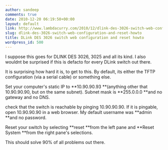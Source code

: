 ```yaml
---
author: sandeep
comments: true
date: 2010-12-20 06:19:50+00:00
layout: default
link: http://www.lambdacurry.com/2010/12/dlink-des-3026-switch-web-configuration-and-reset-howto/
slug: dlink-des-3026-switch-web-configuration-and-reset-howto
title: DLink DES 3026 switch web configuration and reset howto
wordpress_id: 500
---
```


I suppose this goes for DLINK DES 3026, 3025 and all its kind. I also wouldnt be surprised if this is defacto for every DLink switch out there.

It is surprising how hard it is, to get to this. By default, its either the TFTP configuration (via a serial cable) or something else.

Set your computer's static IP to **10.90.90.93 **(anything other that 10.90.90.90, but on the same subnet). Subnet mask is **255.0.0.0 **and no gateway and no DNS.

check that the switch is reachable by pinging 10.90.90.90. If it is pingable, open 10.90.90.90 in a web browser. My default username was **admin **and no password.

Reset your switch by selecting **reset **from the left pane and **Reset System **from the right pane's selections.



This should solve 90% of all problems out there.
